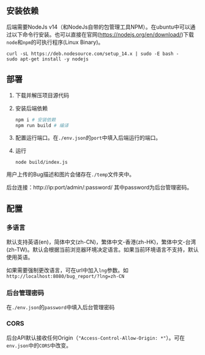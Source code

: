 ## 安装依赖

后端需要NodeJs v14（和NodeJs自带的包管理工具NPM）。在ubuntu中可以通过以下命令行安装。也可以直接在官网(https://nodejs.org/en/download/)下载`node`和`npm`的可执行程序(Linux Binary)。

```
curl -sL https://deb.nodesource.com/setup_14.x | sudo -E bash -
sudo apt-get install -y nodejs
```

## 部署

1. 下载并解压项目源代码

2. 安装后端依赖
    ```sh
    npm i # 安装依赖
    npm run build # 编译
    ```

3.  配置运行端口。在`./env.json`的`port`中填入后端运行的端口。

4.  运行
    ```
    node build/index.js
    ```

用户上传的Bug描述和图片会储存在`./temp`文件夹中。

后台连接：http://ip:port/admin/:password/ 其中password为后台管理密码。

## 配置

### 多语言

默认支持英语(en)，简体中文(zh-CN)，繁体中文-香港(zh-HK)，繁体中文-台湾(zh-TW)。默认会根据当前浏览器环境决定语言。如果当前环境语言不支持，默认使用英语。

如果需要强制更改语言，可在url中加入`lng`参数。如`http://localhost:8080/bug_report/?lng=zh-CN`

### 后台管理密码

在`./env.json`的`password`中填入后台管理密码

### CORS

后台API默认接收任何Origin（`"Access-Control-Allow-Origin: *"`）。可在`env.json`中的`CORS`中改变。